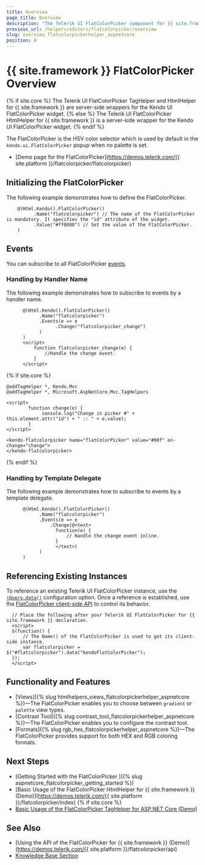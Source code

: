 ```yaml
---
title: Overview
page_title: Overview
description: "The Telerik UI FlatColorPicker component for {{ site.framework }} provides a styled UI color selector."
previous_url: /helpers/editors/flatcolorpicker/overview
slug: overview_flatcolorpickerhelper_aspnetcore
position: 0
---
```


# {{ site.framework }} FlatColorPicker Overview

{% if site.core %}
The Telerik UI FlatColorPicker TagHelper and HtmlHelper for {{ site.framework }} are server-side wrappers for the Kendo UI FlatColorPicker widget.
{% else %}
The Telerik UI FlatColorPicker HtmlHelper for {{ site.framework }} is a server-side wrapper for the Kendo UI FlatColorPicker widget.
{% endif %}

The FlatColorPicker is the HSV color selector which is used by default in the `kendo.ui.FlatColorPicker` popup when no palette is set.

* [Demo page for the FlatColorPicker](https://demos.telerik.com/{{ site.platform }}/flatcolorpicker/flatcolorpicker)

## Initializing the FlatColorPicker

The following example demonstrates how to define the FlatColorPicker.

```HtmlHelper
    @(Html.Kendo().FlatColorPicker()
          .Name("flatcolorpicker") // The name of the FlatColorPicker is mandatory. It specifies the "id" attribute of the widget.
          .Value("#ff0000") // Set the value of the FlatColorPicker.
    )
```

## Events

You can subscribe to all FlatColorPicker [events](/api/flatcolorpicker).

### Handling by Handler Name

The following example demonstrates how to subscribe to events by a handler name.

```HtmlHelper
      @(Html.Kendo().FlatColorPicker()
            .Name("flatcolorpicker")
            .Events(e => e
                  .Change("flatcolorpicker_change")
            )
      )
      <script>
          function flatcolorpicker_change(e) {
              //Handle the change event.
          }
      </script>
```
{% if site.core %}
```TagHelper
@addTagHelper *, Kendo.Mvc
@addTagHelper *, Microsoft.AspNetCore.Mvc.TagHelpers

<script>
        function change(e) {
             console.log("Change in picker #" + this.element.attr("id") + " :: " + e.value);
        }
</script>

<kendo-flatcolorpicker name="flatColorPicker" value="#00f" on-change="change">
</kendo-flatcolorpicker>
```
{% endif %}

### Handling by Template Delegate

The following example demonstrates how to subscribe to events by a template delegate.

```HtmlHelper
      @(Html.Kendo().FlatColorPicker()
            .Name("flatcolorpicker")
            .Events(e => e
                .Change(@<text>
                  function(e) {
                      // Handle the change event inline.
                  }
                  </text>)
            )
      )
```

## Referencing Existing Instances

To reference an existing Telerik UI FlatColorPicker instance, use the [`jQuery.data()`](https://api.jquery.com/jQuery.data/) configuration option. Once a reference is established, use the [FlatColorPicker client-side API](https://docs.telerik.com/kendo-ui/api/javascript/ui/flatcolorpicker#methods) to control its behavior.

      // Place the following after your Telerik UI FlatColorPicker for {{ site.framework }} declaration.
      <script>
      $(function() {
          // The Name() of the FlatColorPicker is used to get its client-side instance.
          var flatcolorpicker = $("#flatcolorpicker").data("kendoFlatColorPicker");
      });
      </script>

## Functionality and Features

* [Views]({% slug htmlhelpers_views_flatcolorpickerhelper_aspnetcore %})&mdash;The FlatColorPicker enables you to choose between `gradient` or `palette` view types.
* [Contrast Tool]({% slug contrast_tool_flatcolorpickerhelper_aspnetcore %})&mdash;The FlatColorPicker enables you to configure the contrast tool.
* [Formats]({% slug rgb_hex_flatcolorpickerhelper_aspnetcore %})&mdash;The FlatColorPicker provides support for both HEX and RGB coloring formats.

## Next Steps

* [Getting Started with the FlatColorPicker ]({% slug aspnetcore_flatcolorpicker_getting_started %})
* [Basic Usage of the FlatColorPicker HtmlHelper for {{ site.framework }} (Demo)](https://demos.telerik.com/{{ site.platform }}/flatcolorpicker/index)
{% if site.core %}
* [Basic Usage of the FlatColorPicker TagHelper for ASP.NET Core (Demo)](https://demos.telerik.com/aspnet-core/flatcolorpicker/tag-helper)

## See Also

* [Using the API of the FlatColorPicker for {{ site.framework }} (Demo)](https://demos.telerik.com/{{ site.platform }}/flatcolorpicker/api)
* [Knowledge Base Section](/knowledge-base)